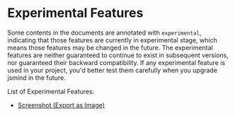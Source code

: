 Experimental Features
===

Some contents in the documents are annotated with `experimental`, indicating that those features are currently in experimental stage, which means those features may be changed in the future. The experimental features are neither guaranteed to continue to exist in subsequent versions, nor guaranteed their backward compatibility. If any experimental feature is used in your project, you'd better test them carefully when you upgrade jsmind in the future.


List of Experimental Features:

- [Screenshot (Export as Image)](plugin-screenshot.md)

